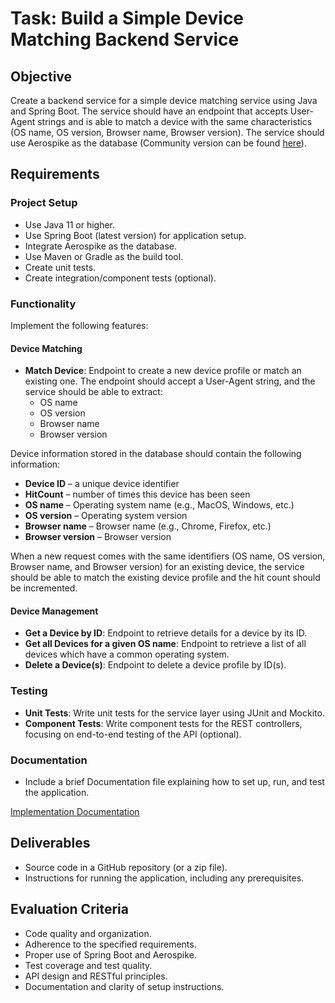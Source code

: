 # Task: Build a Simple Device Matching Backend Service

## Objective

Create a backend service for a simple device matching service using Java and Spring Boot. The service should have an endpoint that accepts User-Agent strings and is able to match a device with the same characteristics (OS name, OS version, Browser name, Browser version). The service should use Aerospike as the database (Community version can be found [here](https://aerospike.com/download/?software=server-community)).

## Requirements

### Project Setup

- Use Java 11 or higher.
- Use Spring Boot (latest version) for application setup.
- Integrate Aerospike as the database.
- Use Maven or Gradle as the build tool.
- Create unit tests.
- Create integration/component tests (optional).

### Functionality

Implement the following features:

#### Device Matching

- **Match Device**: Endpoint to create a new device profile or match an existing one. The endpoint should accept a User-Agent string, and the service should be able to extract:
  - OS name
  - OS version
  - Browser name
  - Browser version

Device information stored in the database should contain the following information:

- **Device ID** – a unique device identifier
- **HitCount** – number of times this device has been seen
- **OS name** – Operating system name (e.g., MacOS, Windows, etc.)
- **OS version** – Operating system version
- **Browser name** – Browser name (e.g., Chrome, Firefox, etc.)
- **Browser version** – Browser version

When a new request comes with the same identifiers (OS name, OS version, Browser name, and Browser version) for an existing device, the service should be able to match the existing device profile and the hit count should be incremented.

#### Device Management

- **Get a Device by ID**: Endpoint to retrieve details for a device by its ID.
- **Get all Devices for a given OS name**: Endpoint to retrieve a list of all devices which have a common operating system.
- **Delete a Device(s)**: Endpoint to delete a device profile by ID(s).

### Testing

- **Unit Tests**: Write unit tests for the service layer using JUnit and Mockito.
- **Component Tests**: Write component tests for the REST controllers, focusing on end-to-end testing of the API (optional).

### Documentation

- Include a brief Documentation file explaining how to set up, run, and test the application.

[Implementation Documentation](documents/Documentation.md)

## Deliverables

- Source code in a GitHub repository (or a zip file).
- Instructions for running the application, including any prerequisites.

## Evaluation Criteria

- Code quality and organization.
- Adherence to the specified requirements.
- Proper use of Spring Boot and Aerospike.
- Test coverage and test quality.
- API design and RESTful principles.
- Documentation and clarity of setup instructions.

